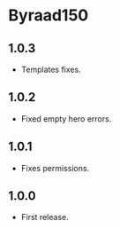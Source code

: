 # Byraad150

## 1.0.3
* Templates fixes.

## 1.0.2
* Fixed empty hero errors.

## 1.0.1
* Fixes permissions.

## 1.0.0
* First release.
